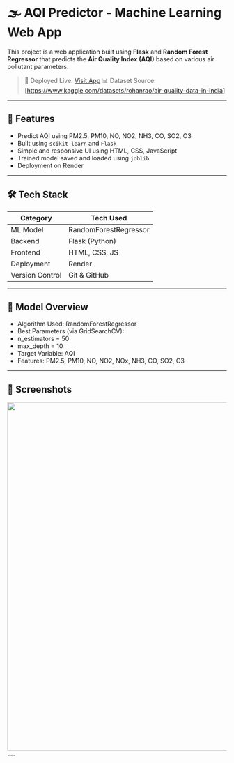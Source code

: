 # 🌫️ AQI Predictor - Machine Learning Web App

This project is a web application built using **Flask** and **Random Forest Regressor** that predicts the **Air Quality Index (AQI)** based on various air pollutant parameters.

> 🚀 Deployed Live: [Visit App](https://aqi-predictor-pqmh.onrender.com)
> 📊 Dataset Source: [https://www.kaggle.com/datasets/rohanrao/air-quality-data-in-india]
---

## 🧠 Features

- Predict AQI using PM2.5, PM10, NO, NO2, NH3, CO, SO2, O3
- Built using `scikit-learn` and `Flask`
- Simple and responsive UI using HTML, CSS, JavaScript
- Trained model saved and loaded using `joblib`
- Deployment on Render
---

## 🛠️ Tech Stack

| Category       | Tech Used            |
|----------------|----------------------|
| ML Model       | RandomForestRegressor |
| Backend        | Flask (Python)       |
| Frontend       | HTML, CSS, JS        |
| Deployment     | Render               |
| Version Control| Git & GitHub         |
---

## 🧪 Model Overview
- Algorithm Used: RandomForestRegressor
- Best Parameters (via GridSearchCV):
- n_estimators = 50
- max_depth = 10
- Target Variable: AQI
- Features: PM2.5, PM10, NO, NO2, NOx, NH3, CO, SO2, O3
---

## 📸 Screenshots
<img src="screenshots/home.png" width="800"/>
---
